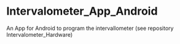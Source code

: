 # Intervalometer_App_Android
An App for Android to program the intervallometer (see repository Intervalometer_Hardware)
